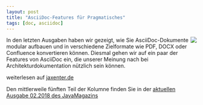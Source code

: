 ```yaml
---
layout: post
title: "AsciiDoc-Features für Pragmatisches"
tags: [doc, asciidoc]
---
```


<img src="https://jaxenter.de/wp-content/uploads/2017/10/HHGDC.png" style="float: right; max-width:100%;" />

In den letzten Ausgaben haben wir gezeigt, wie Sie AsciiDoc-Dokumente modular aufbauen und in verschiedene Zielformate wie PDF, DOCX oder Confluence konvertieren können. Diesmal gehen wir auf ein paar der Features von AsciiDoc ein, die unserer Meinung nach bei Architekturdokumentation nützlich sein können.

weiterlesen auf [jaxenter.de](https://jaxenter.de/asciidoc-features-66027)

Den mittlerweile fünften Teil der Kolumne finden Sie in der [aktuellen Ausgabe 02.2018 des JavaMagazins](https://jaxenter.de/magazine/java-magazin/)
